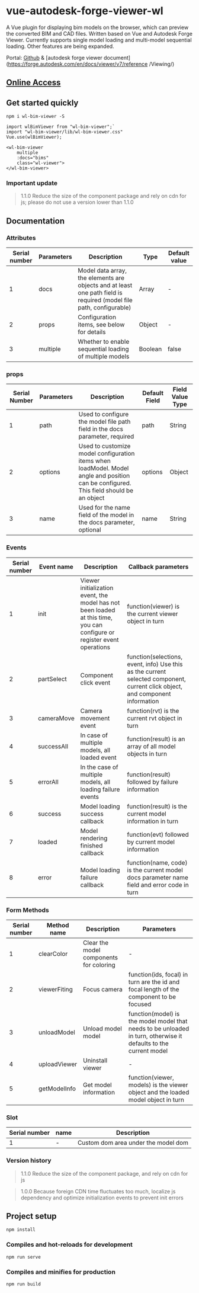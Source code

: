 # vue-autodesk-forge-viewer-wl

A Vue plugin for displaying bim models on the browser, which can preview the converted BIM and CAD files.
Written based on Vue and Autodesk Forge Viewer. Currently supports single model loading and multi-model sequential loading. Other features are being expanded.

Portal: [Github](https://github.com/hql7/wl-bim-viewer) & [autodesk forge viewer document](https://forge.autodesk.com/en/docs/viewer/v7/reference /Viewing/)

## [Online Access](http://wlui.com.cn/ui/bim)

## Get started quickly
`npm i wl-bim-viewer -S`

```
import wlBimViewer from "wl-bim-viewer";`
import "wl-bim-viewer/lib/wl-bim-viewer.css"
Vue.use(wlBimViewer);
```

```
<wl-bim-viewer 
    multiple 
    :docs="bims" 
    class="wl-viewer">
</wl-bim-viewer>
```

### Important update
> 1.1.0 Reduce the size of the component package and rely on cdn for js; please do not use a version lower than 1.1.0

## Documentation

### Attributes
| Serial number | Parameters | Description | Type | Default value |
| ---- | ---- | ---- | ---- | ---- |
| 1 | docs | Model data array, the elements are objects and at least one path field is required (model file path, configurable) | Array |-|
| 2 | props | Configuration items, see below for details | Object |-|
| 3 | multiple | Whether to enable sequential loading of multiple models | Boolean | false |

### props
| Serial Number | Parameters | Description | Default Field | Field Value Type |
| ---- | ---- | ---- | ---- | ---- |
| 1 | path | Used to configure the model file path field in the docs parameter, required | path | String |
| 2 | options | Used to customize model configuration items when loadModel. Model angle and position can be configured. This field should be an object | options | Object |
| 3 | name | Used for the name field of the model in the docs parameter, optional | name | String |

### Events
| Serial number | Event name | Description | Callback parameters |
| ---- | ---- | ---- | ---- |
| 1 | init | Viewer initialization event, the model has not been loaded at this time, you can configure or register event operations | function(viewer) is the current viewer object in turn |
| 2 | partSelect | Component click event | function(selections, event, info) Use this as the current selected component, current click object, and component information |
| 3 | cameraMove | Camera movement event | function(rvt) is the current rvt object in turn |
| 4 | successAll | In case of multiple models, all loaded event | function(result) is an array of all model objects in turn |
| 5 | errorAll | In the case of multiple models, all loading failure events | function(result) followed by failure information |
| 6 | success | Model loading success callback | function(result) is the current model information in turn |
| 7 | loaded | Model rendering finished callback | function(evt) followed by current model information |
| 8 | error | Model loading failure callback | function(name, code) is the current model docs parameter name field and error code in turn |

### Form Methods
| Serial number | Method name | Description | Parameters |
| ---- | ---- | ---- | ---- |
| 1 | clearColor | Clear the model components for coloring |-|
| 2 | viewerFiting | Focus camera | function(ids, focal) in turn are the id and focal length of the component to be focused |
| 3 | unloadModel | Unload model model | function(model) is the model model that needs to be unloaded in turn, otherwise it defaults to the current model |
| 4 | uploadViewer | Uninstall viewer |-|
| 5 | getModelInfo | Get model information | function(viewer, models) is the viewer object and the loaded model object in turn |

### Slot
| Serial number | name | Description |
| ---- | ---- | ---- |
| 1 |-| Custom dom area under the model dom |

### Version history
> 1.1.0 Reduce the size of the component package, and rely on cdn for js

> 1.0.0 Because foreign CDN time fluctuates too much, localize js dependency and optimize initialization events to prevent init errors

## Project setup
```
npm install
```

### Compiles and hot-reloads for development
```
npm run serve
```

### Compiles and minifies for production
```
npm run build
```
